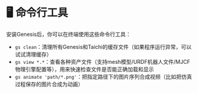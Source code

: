 # 🖥️ 命令行工具

安装Genesis后，你可以在终端使用这些命令行工具：

- `gs clean`：清理所有Genesis和Taichi的缓存文件（如果程序运行异常，可以试试清理缓存）
- `gs view *.*`：查看各种资产文件（支持mesh模型/URDF机器人文件/MJCF物理引擎配置等），用来快速检查文件是否能正确加载和显示
- `gs animate 'path/*.png'`：把指定路径下的图片序列合成视频（比如把仿真过程保存的图片合成为动画）

